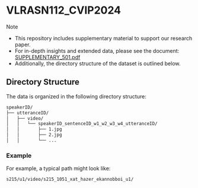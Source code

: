 # VLRASN112_CVIP2024
> [!NOTE]
> - This repository includes supplementary material to support our research paper.
> - For in-depth insights and extended data, please see the document: [SUPPLEMENTARY_501.pdf](https://github.com/meghali2018/VLRASN112_CVIP2024/blob/main/Supplementary_VLRASN112.pdf)
> - Additionally, the directory structure of the dataset is outlined below.


## Directory Structure

The data is organized in the following directory structure:

```bash
speakerID/
├── utteranceID/
│   ├── video/
│   │   └── speakerID_sentenceID_w1_w2_w3_w4_utteranceID/
│   │       ├── 1.jpg
│   │       ├── 2.jpg
│   │       └── ...
```

### Example

For example, a typical path might look like:
```
s215/u1/video/s215_1051_xat_hazer_ekannobboi_u1/
```
